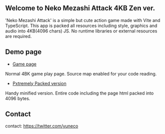 ## Welcome to Neko Mezashi Attack 4KB Zen ver.

'Neko Mezashi Attack' is a simple but cute action game made with Vite and TypeScript. This app is packed all resources including style, graphics and audio into 4KB(4096 chars) JS. No runtime libraries or external resources are required. 

## Demo page

- [Game page](https://yuneco.github.io/mezashi-4kb/)

Normal 4BK game play page. Source map enabled for your code reading.

- [Pxtremely Packed version](https://yuneco.github.io/mezashi-4kb/packed.html)

Handy minified version. Entire code including the page html packed into 4096 bytes.

## Contact

contact: https://twitter.com/yuneco 